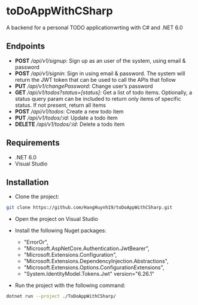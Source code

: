 # toDoAppWithCSharp

A backend for a personal TODO applicationwrting with C# and .NET 6.0

## Endpoints 
- **POST** */api/v1/signup*: Sign up as an user of the system, using email & password
- **POST** */api/v1/signin*: Sign in using email & password. The system will return the JWT token that can be used to call the APIs that follow
- **PUT** */api/v1/changePassword*: Change user’s password
- **GET** */api/v1/todos?status=[status]*: Get a list of todo items. Optionally, a status query param can be included to return only items of specific status. If not present, return all items
- **POST** */api/v1/todos*: Create a new todo item
- **PUT** */api/v1/todos/:id*: Update a todo item
- **DELETE** */api/v1/todos/:id*: Delete a todo item

## Requirements

- .NET 6.0
- Visual Studio

## Installation

- Clone the project:

```zsh
git clone https://github.com/HangHuynh19/toDoAppWithCSharp.git

```

- Open the project on Visual Studio
- Install the following Nuget packages: 
  + "ErrorOr", 
  + "Microsoft.AspNetCore.Authentication.JwtBearer", 
  + "Microsoft.Extensions.Configuration", 
  + "Microsoft.Extensions.DependencyInjection.Abstractions", 
  + "Microsoft.Extensions.Options.ConfigurationExtensions", 
  + "System.IdentityModel.Tokens.Jwt" version="6.26.1"

- Run the project with the following command:
```zsh
dotnet run --project ./ToDoAppWithCSharp/
```
